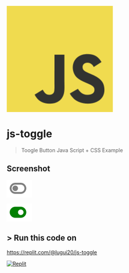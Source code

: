 
![JavaScript](https://raw.githubusercontent.com/github/explore/80688e429a7d4ef2fca1e82350fe8e3517d3494d/topics/javascript/javascript.png)

#  js-toggle

> Toogle Button Java Script + CSS Example


## Screenshot
![Screenshot off](./Screenshot_off.png)

![Screenshot on](./Screenshot_on.png)


## > Run this code on

https://replit.com/@lugui20/js-toggle

[![Replit](https://img.shields.io/badge/Replit-0e1523?style=for-the-badge&logo=Replit&logoColor=F26207)](https://replit.com/@lugui20/js-toggle)
